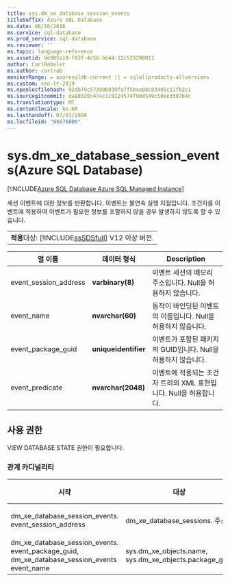 ```yaml
---
title: sys.dm_xe_database_session_events
titleSuffix: Azure SQL Database
ms.date: 06/10/2016
ms.service: sql-database
ms.prod_service: sql-database
ms.reviewer: ''
ms.topic: language-reference
ms.assetid: 9e985a19-f93f-4c56-b644-12c529298011
author: CarlRabeler
ms.author: carlrab
monikerRange: = azuresqldb-current || = sqlallproducts-allversions
ms.custom: seo-lt-2019
ms.openlocfilehash: 92db79c57390b039fa7f5b4a88c83405c11fb2c1
ms.sourcegitcommit: da88320c474c1c9124574f90d549c50ee3387b4c
ms.translationtype: MT
ms.contentlocale: ko-KR
ms.lasthandoff: 07/01/2020
ms.locfileid: "85676000"
---
```

# <a name="sysdm_xe_database_session_events-azure-sql-database"></a>sys.dm_xe_database_session_events(Azure SQL Database)
[!INCLUDE[Azure SQL Database Azure SQL Managed Instance](../../includes/applies-to-version/asdb-asdbmi.md)]

  세션 이벤트에 대한 정보를 반환합니다. 이벤트는 불연속 실행 지점입니다. 조건자를 이벤트에 적용하여 이벤트가 필요한 정보를 포함하지 않을 경우 발생하지 않도록 할 수 있습니다.  
  
||  
|-|  
|**적용**대상: [!INCLUDE[ssSDSfull](../../includes/sssdsfull-md.md)] V12 이상 버전.|  
  
|열 이름|데이터 형식|Description|  
|-----------------|---------------|-----------------|  
|event_session_address|**varbinary(8)**|이벤트 세션의 메모리 주소입니다. Null을 허용하지 않습니다.|  
|event_name|**nvarchar(60)**|동작이 바인딩된 이벤트의 이름입니다. Null을 허용하지 않습니다.|  
|event_package_guid|**uniqueidentifier**|이벤트가 포함된 패키지의 GUID입니다. Null을 허용하지 않습니다.|  
|event_predicate|**nvarchar(2048)**|이벤트에 적용되는 조건자 트리의 XML 표현입니다. Null을 허용합니다.|  
  
## <a name="permissions"></a>사용 권한  
 VIEW DATABASE STATE 권한이 필요합니다.  
  
### <a name="relationship-cardinalities"></a>관계 카디널리티  
  
|시작|대상|관계|  
|----------|--------|------------------|  
|dm_xe_database_session_events. event_session_address|dm_xe_database_sessions. 주소|다 대 일|  
|dm_xe_database_session_events. event_package_guid, dm_xe_database_session_events event_name|sys.dm_xe_objects.name, sys.dm_xe_objects.package_guid|다 대 일|  
  
  
